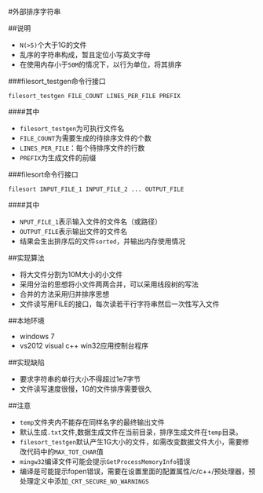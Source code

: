 #外部排序字符串

##说明
+ `N(>5)`个大于1G的文件
+ 乱序的字符串构成，暂且定位小写英文字母
+ 在使用内存小于`50M`的情况下，以行为单位，将其排序

###filesort_testgen命令行接口

    filesort_testgen FILE_COUNT LINES_PER_FILE PREFIX
    
####其中
+ `filesort_testgen`为可执行文件名
+ `FILE_COUNT`为需要生成的待排序文件的个数
+ `LINES_PER_FILE`：每个待排序文件的行数
+ `PREFIX`为生成文件的前缀

###filesort命令行接口

    filesort INPUT_FILE_1 INPUT_FILE_2 ... OUTPUT_FILE

####其中
+ `NPUT_FILE_1`表示输入文件的文件名（或路径）
+ `OUTPUT_FILE`表示输出文件的文件名
+ 结果会生出排序后的文件`sorted`，并输出内存使用情况


##实现算法
+ 将大文件分割为10M大小的小文件
+ 采用分治的思想将小文件两两合并，可以采用线段树的写法
+ 合并的方法采用归并排序思想
+ 文件读写用FILE的接口，每次读若干行字符串然后一次性写入文件

##本地环境
+ windows 7
+ vs2012 visual c++ win32应用控制台程序


##实现缺陷
+ 要求字符串的单行大小不得超过1e7字节
+ 文件读写速度很慢，1G的文件排序需要很久

##注意
+ `temp`文件夹内不能存在同样名字的最终输出文件
+ 默认生成`.txt`文件,数据生成文件在当前目录，排序生成文件在`temp`目录。
+ `filesort_testgen`默认产生1G大小的文件，如需改变数据文件大小，需要修改代码中的`MAX_TOT_CHAR`值
+ `mingw32`编译文件可能会提示`GetProcessMemoryInfo`错误
+ 编译是可能提示fopen错误，需要在设置里面的配置属性/c/c++/预处理器，预处理定义中添加`_CRT_SECURE_NO_WARNINGS`
    
